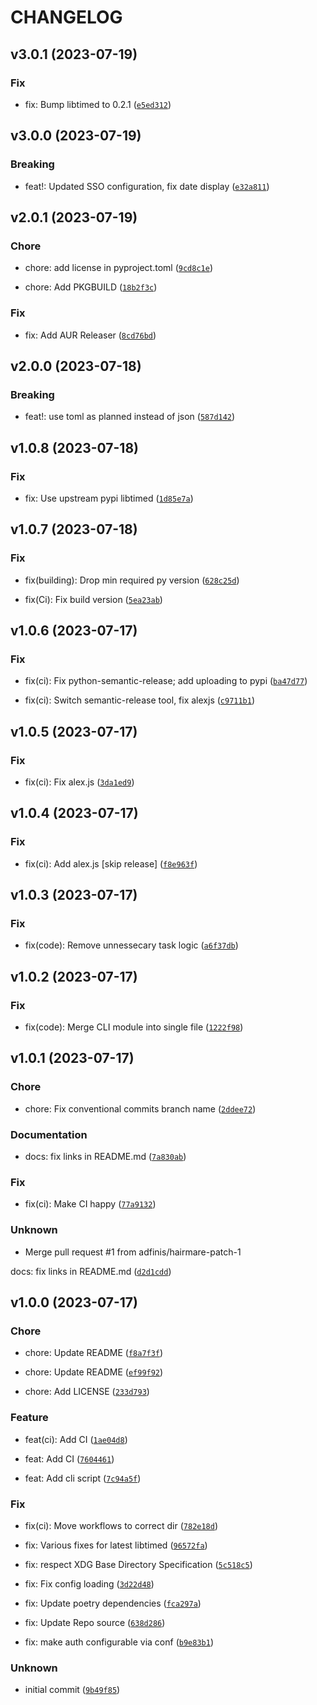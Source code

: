 # CHANGELOG



## v3.0.1 (2023-07-19)

### Fix

* fix: Bump libtimed to 0.2.1 ([`e5ed312`](https://github.com/adfinis/timedctl/commit/e5ed3126666e5b1a85c5af066992bdbdff6a6507))


## v3.0.0 (2023-07-19)

### Breaking

* feat!: Updated SSO configuration, fix date display ([`e32a811`](https://github.com/adfinis/timedctl/commit/e32a8110e0c79f6c08894030eabd6f204123063a))


## v2.0.1 (2023-07-19)

### Chore

* chore: add license in pyproject.toml ([`9cd8c1e`](https://github.com/adfinis/timedctl/commit/9cd8c1e18ef481a63019488e6b192128583a4140))

* chore: Add PKGBUILD ([`18b2f3c`](https://github.com/adfinis/timedctl/commit/18b2f3cd8dbfc7072cab3c031a90820eb24ed7f4))

### Fix

* fix: Add AUR Releaser ([`8cd76bd`](https://github.com/adfinis/timedctl/commit/8cd76bd554ecb6ca25da687542f7d2aae33da1a2))


## v2.0.0 (2023-07-18)

### Breaking

* feat!: use toml as planned instead of json ([`587d142`](https://github.com/adfinis/timedctl/commit/587d14232d74eb80470d43fa9d03b8df7bddf3c3))


## v1.0.8 (2023-07-18)

### Fix

* fix: Use upstream pypi libtimed ([`1d85e7a`](https://github.com/adfinis/timedctl/commit/1d85e7a55afde0d54c24c86c76e4ebbe71f2bfab))


## v1.0.7 (2023-07-18)

### Fix

* fix(building): Drop min required py version ([`628c25d`](https://github.com/adfinis/timedctl/commit/628c25d7d4348f8bb58e96f7df4689f0e85a1b2c))

* fix(Ci): Fix build version ([`5ea23ab`](https://github.com/adfinis/timedctl/commit/5ea23ab258971eb37613b72a26e408ab2cfb117e))


## v1.0.6 (2023-07-17)

### Fix

* fix(ci): Fix python-semantic-release; add uploading to pypi ([`ba47d77`](https://github.com/adfinis/timedctl/commit/ba47d773102d9a48902acec3585fd7b19ae55481))

* fix(ci): Switch semantic-release tool, fix alexjs ([`c9711b1`](https://github.com/adfinis/timedctl/commit/c9711b16f601410632410471f7c15e8b79b951ce))


## v1.0.5 (2023-07-17)

### Fix

* fix(ci): Fix alex.js ([`3da1ed9`](https://github.com/adfinis/timedctl/commit/3da1ed9174b625a149797e545d2b86e0860686dd))


## v1.0.4 (2023-07-17)

### Fix

* fix(ci): Add alex.js [skip release] ([`f8e963f`](https://github.com/adfinis/timedctl/commit/f8e963faa83f3ff81250cd9065382521391b836e))


## v1.0.3 (2023-07-17)

### Fix

* fix(code): Remove unnessecary task logic ([`a6f37db`](https://github.com/adfinis/timedctl/commit/a6f37db3f86996d1d96b826014869aab6aa35055))


## v1.0.2 (2023-07-17)

### Fix

* fix(code): Merge CLI module into single file ([`1222f98`](https://github.com/adfinis/timedctl/commit/1222f98ed005f38e8f1aafd6f2bb3fe6934b2430))


## v1.0.1 (2023-07-17)

### Chore

* chore: Fix conventional commits branch name ([`2ddee72`](https://github.com/adfinis/timedctl/commit/2ddee722484328ca2d0ce5e33565e2269946bd46))

### Documentation

* docs: fix links in README.md ([`7a830ab`](https://github.com/adfinis/timedctl/commit/7a830ab5bc2a8205729f137ce31e8b08b80b30cf))

### Fix

* fix(ci): Make CI happy ([`77a9132`](https://github.com/adfinis/timedctl/commit/77a9132a55bae3a375d967cec49ca2607357b2f2))

### Unknown

* Merge pull request #1 from adfinis/hairmare-patch-1

docs: fix links in README.md ([`d2d1cdd`](https://github.com/adfinis/timedctl/commit/d2d1cdd81ae568416079dfc01b495779b47d3eed))


## v1.0.0 (2023-07-17)

### Chore

* chore: Update README ([`f8a7f3f`](https://github.com/adfinis/timedctl/commit/f8a7f3fb2d51aa14c714e34dbc38767e79103210))

* chore: Update README ([`ef99f92`](https://github.com/adfinis/timedctl/commit/ef99f9248bad4ae8d4c4f49cc14c3aad3ac149db))

* chore: Add LICENSE ([`233d793`](https://github.com/adfinis/timedctl/commit/233d7931ccdff38721691023c9a850390d83e30d))

### Feature

* feat(ci): Add CI ([`1ae04d8`](https://github.com/adfinis/timedctl/commit/1ae04d83776fe2ae02c84e77436130a64f9d01bf))

* feat: Add CI ([`7604461`](https://github.com/adfinis/timedctl/commit/76044616bd9b5aa127d24e4bb2db68f8af55247c))

* feat: Add cli script ([`7c94a5f`](https://github.com/adfinis/timedctl/commit/7c94a5f141fbbe6b71dae30ccea3b4b7a7bcb19a))

### Fix

* fix(ci): Move workflows to correct dir ([`782e18d`](https://github.com/adfinis/timedctl/commit/782e18d8d30419288223f3fcf8f990fcedb95dce))

* fix: Various fixes for latest libtimed ([`96572fa`](https://github.com/adfinis/timedctl/commit/96572fa6f9d621541842fc633c7587ab2f469e5b))

* fix: respect XDG Base Directory Specification ([`5c518c5`](https://github.com/adfinis/timedctl/commit/5c518c512803832830c61c46dc4541b7c7ac783e))

* fix: Fix config loading ([`3d22d48`](https://github.com/adfinis/timedctl/commit/3d22d4866fe79980066a5f4821a2a7e44ba1d836))

* fix: Update poetry dependencies ([`fca297a`](https://github.com/adfinis/timedctl/commit/fca297accf0ca7a306072baf637a73c1de30f06e))

* fix: Update Repo source ([`638d286`](https://github.com/adfinis/timedctl/commit/638d286b3cd6f2d7a653f626b312400e4c8c26cb))

* fix: make auth configurable via conf ([`b9e83b1`](https://github.com/adfinis/timedctl/commit/b9e83b18371db1cf69830690b16f4504294f0112))

### Unknown

* initial commit ([`9b49f85`](https://github.com/adfinis/timedctl/commit/9b49f858899a1bdb890f640c009041c525ddb2d9))
